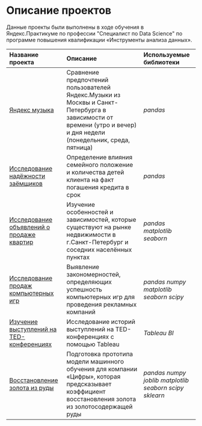 # Описание проектов

Данные проекты были выполнены в ходе обучения в Яндекс.Практикуме по профессии "Специалист по Data Science" по программе повышения квалификации 
«Инструменты анализа данных».

| Название проекта                                                                               | Описание                                                                                                                                                           | Используемые библиотеки                                | 
|:-----------------------------------------------------------------------------------------------|:-------------------------------------------------------------------------------------------------------------------------------------------------------------------|:-------------------------------------------------------|
| [Яндекс музыка](Проект1_Яндекс_музыка)                                                         | Сравнение предпочтений пользователей Яндекс.Музыки из Москвы и Санкт-Петербурга в зависимости от времени (утро и вечер) и дня недели (понедельник, среда, пятница) | *pandas*                                               |
| [Исследование надёжности заёмщиков](Проект2_Исследование_надёжности_заёмщиков)                 | Определение влияния семейного положение и количества детей клиента на факт погашения кредита в срок                                                                | *pandas*                                               |
| [Исследование объявлений о продаже квартир](Проект3_Исследование_объявлений_о_продаже_квартир) | Изучение особенностей и зависимостей, которые существуют на рынке недвижимости в г.Санкт-Петербург и соседних населённых пунктах                                   | *pandas matplotlib seaborn*                            |
| [Исследование продаж компьютерных игр](Проект4_Исследование_продаж_компьютерных_игр)           | Выявление закономерностей, определяющих успешность компьютерных игр для проведения рекламных компаний                                                              | *pandas numpy matplotlib seaborn scipy*                |
| [Изучение выступлений на TED-конференциях](Проект5_Изучение_выступлений_на_TED-конференциях)   | Исследование историй выступлений на TED-конференциях с помощью Tableau                                                                                             | *Tableau BI*                                           |
| [Восстановление золота из руды](Проект6_Восстановление_золота_из_руды)                         | Подготовка прототипа модели машинного обучения для компании «Цифры», которая предсказывает коэффициент восстановления золота из золотосодержащей руды              | *pandas numpy joblib matplotlib seaborn scipy sklearn* |

